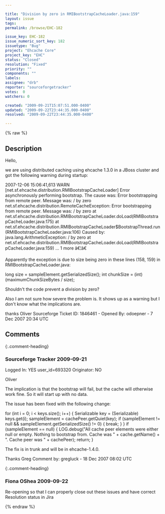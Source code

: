 ```yaml
---

title: "Division by zero in RMIBootstrapCacheLoader.java:159"
layout: issue
tags: 
permalink: /browse/EHC-182

issue_key: EHC-182
issue_numeric_sort_key: 182
issuetype: "Bug"
project: "Ehcache Core"
project_key: "EHC"
status: "Closed"
resolution: "Fixed"
priority: ""
components: ""
labels: 
assignee: "drb"
reporter: "sourceforgetracker"
votes:  0
watchers: 0

created: "2009-09-21T15:07:51.000-0400"
updated: "2009-09-22T23:44:35.000-0400"
resolved: "2009-09-22T23:44:35.000-0400"

---
```




{% raw %}



## Description

<div markdown="1" class="description">

Hello,

we are using distributed caching using ehcache 1.3.0 in a JBoss cluster and got the following warning during startup:

2007-12-06 15:06:41,613 WARN [net.sf.ehcache.distribution.RMIBootstrapCacheLoader] Error asynchronously performing bootstrap. The cause was: Error bootstrapping from remote peer. Message was: / by zero
net.sf.ehcache.distribution.RemoteCacheException: Error bootstrapping from remote peer. Message was: / by zero
at net.sf.ehcache.distribution.RMIBootstrapCacheLoader.doLoad(RMIBootstrapCacheLoader.java:175)
at net.sf.ehcache.distribution.RMIBootstrapCacheLoader$BootstrapThread.run(RMIBootstrapCacheLoader.java:106)
Caused by: java.lang.ArithmeticException: / by zero
at net.sf.ehcache.distribution.RMIBootstrapCacheLoader.doLoad(RMIBootstrapCacheLoader.java:159)
... 1 more
â€¦â€

Apparently the exception is due to size being zero in these lines (158, 159) in RMIBootstrapCacheLoader.java:

long size = sampleElement.getSerializedSize();
int chunkSize = (int) (maximumChunkSizeBytes / size); 

Shouldn't the code prevent a division by zero?

Also I am not sure how severe the problem is. It shows up as a warning but I don't know what the implications are.

thanks
Oliver
Sourceforge Ticket ID: 1846461 - Opened By: odoepner - 7 Dec 2007 20:34 UTC

</div>

## Comments


{:.comment-heading}
### **Sourceforge Tracker** <span class="date">2009-09-21</span>

<div markdown="1" class="comment">

Logged In: YES 
user\_id=693320
Originator: NO

Oliver

The implication is that the bootstrap will fail, but the cache will otherwise work fine. So it will start up with no data.

The issue has been fixed with the following change:

for (int i = 0; i < keys.size(); i++) \{
                Serializable key = (Serializable) keys.get(i);
                sampleElement = cachePeer.getQuiet(key);
                if (sampleElement != null && sampleElement.getSerializedSize() != 0) {
                    break;
                }
            }
            if (sampleElement == null) {
                LOG.debug("All cache peer elements were either null or empty. Nothing to bootstrap from. Cache was "
                        + cache.getName() + ". Cache peer was " + cachePeer);
                return;
            }

The fix is in trunk and will be in ehcache-1.4.0.

Thanks
Greg
Comment by: gregluck - 18 Dec 2007 08:02 UTC

</div>


{:.comment-heading}
### **Fiona OShea** <span class="date">2009-09-22</span>

<div markdown="1" class="comment">

Re-opening so that I can properly close out these issues and have correct Resolution status in Jira

</div>



{% endraw %}
